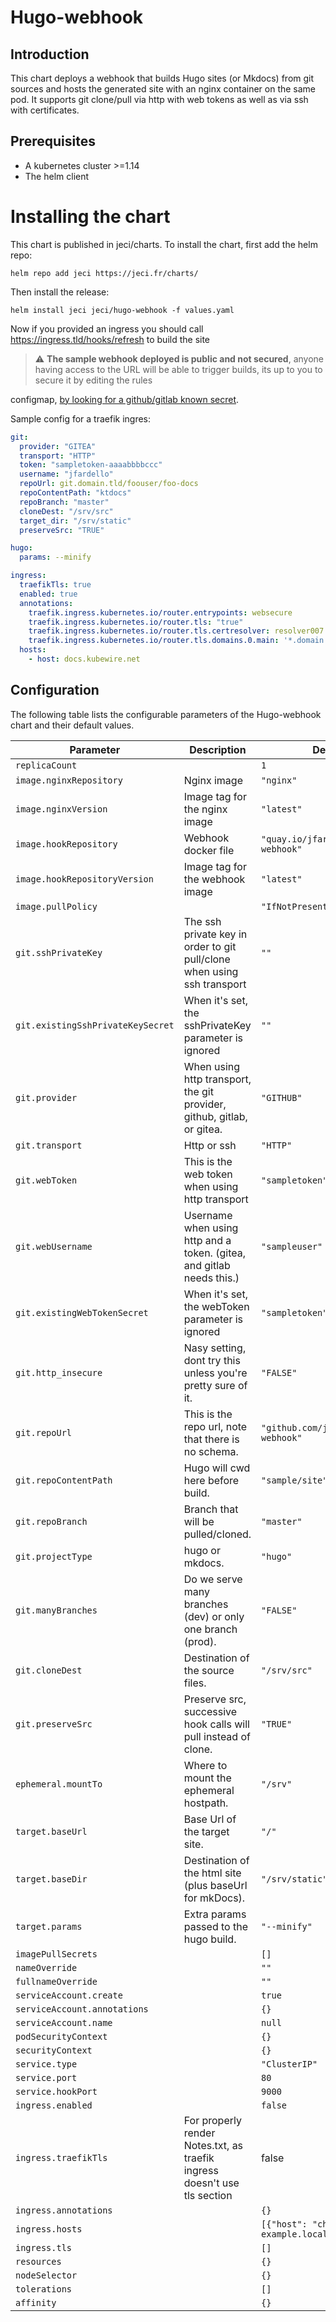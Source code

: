 # Hugo-webhook

## Introduction

This chart deploys a webhook that builds Hugo sites (or Mkdocs) from git sources and hosts the generated site with an
nginx container on the same pod.
It supports git clone/pull via http with web tokens as well as via ssh with certificates.

## Prerequisites

* A kubernetes cluster >=1.14
* The helm client

# Installing the chart

This chart is published in jeci/charts. To install the chart, first add the helm repo:

``helm repo add jeci https://jeci.fr/charts/``

Then install the release:

``helm install jeci jeci/hugo-webhook -f values.yaml``

Now if you provided an ingress you should call https://ingress.tld/hooks/refresh to build the site

> :warning: **The sample webhook deployed is public and not secured**, anyone having access to the URL will be able to
> trigger builds, its up to you to secure it by editing the rules
>
configmap, [by looking for a github/gitlab known secret](https://github.com/adnanh/webhook/blob/master/docs/Hook-Examples.md).

Sample config for a traefik ingres:

```yaml
git:
  provider: "GITEA"
  transport: "HTTP"
  token: "sampletoken-aaaabbbbccc"
  username: "jfardello"
  repoUrl: git.domain.tld/foouser/foo-docs
  repoContentPath: "ktdocs"
  repoBranch: "master"
  cloneDest: "/srv/src"
  target_dir: "/srv/static"
  preserveSrc: "TRUE"

hugo:
  params: --minify

ingress:
  traefikTls: true
  enabled: true
  annotations:
    traefik.ingress.kubernetes.io/router.entrypoints: websecure
    traefik.ingress.kubernetes.io/router.tls: "true"
    traefik.ingress.kubernetes.io/router.tls.certresolver: resolver007
    traefik.ingress.kubernetes.io/router.tls.domains.0.main: '*.domain.tld'
  hosts:
    - host: docs.kubewire.net
```

## Configuration

The following table lists the configurable parameters of the Hugo-webhook chart and their default values.

| Parameter                         | Description                                                               | Default                               |
|-----------------------------------|---------------------------------------------------------------------------|---------------------------------------|
| `replicaCount`                    |                                                                           | `1`                                   |
| `image.nginxRepository`           | Nginx image                                                               | `"nginx"`                             |
| `image.nginxVersion`              | Image tag for the nginx image                                             | `"latest"`                            |
| `image.hookRepository`            | Webhook docker file                                                       | `"quay.io/jfardello/hugo-webhook"`    |
| `image.hookRepositoryVersion`     | Image tag for the webhook image                                           | `"latest"`                            |
| `image.pullPolicy`                |                                                                           | `"IfNotPresent"`                      |
| `git.sshPrivateKey`               | The ssh private key in order to git pull/clone when using ssh transport   | `""`                                  |
| `git.existingSshPrivateKeySecret` | When it's set, the sshPrivateKey parameter is ignored                     | `""`                                  |
| `git.provider`                    | When using http transport, the git provider, github, gitlab, or gitea.    | `"GITHUB"`                            |
| `git.transport`                   | Http or ssh                                                               | `"HTTP"`                              |
| `git.webToken`                    | This is the web token when using http transport                           | `"sampletoken"`                       |
| `git.webUsername`                 | Username when using http and a token. (gitea, and gitlab needs this.)     | `"sampleuser"`                        |
| `git.existingWebTokenSecret`      | When it's set, the webToken parameter is ignored                          | `"sampletoken"`                       |
| `git.http_insecure`               | Nasy setting, dont try this unless you're pretty sure of it.              | `"FALSE"`                             |
| `git.repoUrl`                     | This is the repo url, note that there is no schema.                       | `"github.com/jfardello/hugo-webhook"` |
| `git.repoContentPath`             | Hugo will cwd here before build.                                          | `"sample/site"`                       |
| `git.repoBranch`                  | Branch that will be pulled/cloned.                                        | `"master"`                            |
| `git.projectType`                 | hugo or mkdocs.                                                           | `"hugo"`                              |
| `git.manyBranches`                | Do we serve many branches (dev) or only one branch (prod).                | `"FALSE"`                             |
| `git.cloneDest`                   | Destination of the source files.                                          | `"/srv/src"`                          |
| `git.preserveSrc`                 | Preserve src, successive hook calls will pull instead of clone.           | `"TRUE"`                              |
| `ephemeral.mountTo`               | Where to mount the ephemeral hostpath.                                    | `"/srv"`                              |
| `target.baseUrl`                  | Base Url of the target site.                                              | `"/"`                                 |
| `target.baseDir`                  | Destination of the html site (plus baseUrl for mkDocs).                   | `"/srv/static"`                       |
| `target.params`                   | Extra params passed to the hugo build.                                    | `"--minify"`                          |
| `imagePullSecrets`                |                                                                           | `[]`                                  |
| `nameOverride`                    |                                                                           | `""`                                  |
| `fullnameOverride`                |                                                                           | `""`                                  |
| `serviceAccount.create`           |                                                                           | `true`                                |
| `serviceAccount.annotations`      |                                                                           | `{}`                                  |
| `serviceAccount.name`             |                                                                           | `null`                                |
| `podSecurityContext`              |                                                                           | `{}`                                  |
| `securityContext`                 |                                                                           | `{}`                                  |
| `service.type`                    |                                                                           | `"ClusterIP"`                         |
| `service.port`                    |                                                                           | `80`                                  |
| `service.hookPort`                |                                                                           | `9000`                                |
| `ingress.enabled`                 |                                                                           | `false`                               |
| `ingress.traefikTls`              | For properly render Notes.txt, as traefik ingress doesn't use tls section | false                                 |
| `ingress.annotations`             |                                                                           | `{}`                                  |
| `ingress.hosts`                   |                                                                           | `[{"host": "chart-example.local"}]`   |
| `ingress.tls`                     |                                                                           | `[]`                                  |
| `resources`                       |                                                                           | `{}`                                  |
| `nodeSelector`                    |                                                                           | `{}`                                  |
| `tolerations`                     |                                                                           | `[]`                                  |
| `affinity`                        |                                                                           | `{}`                                  |



